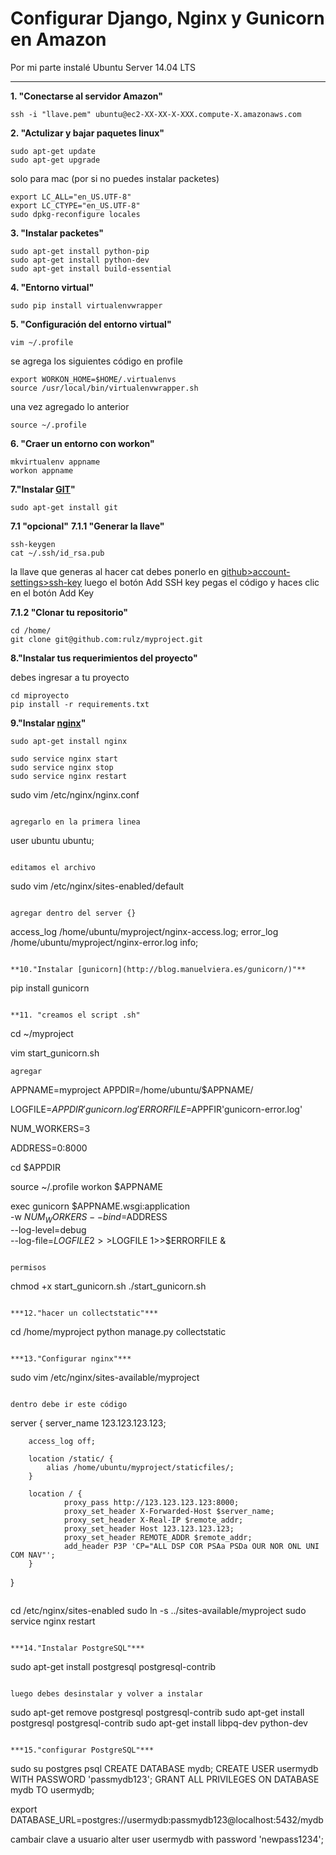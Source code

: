 Configurar Django, Nginx y Gunicorn en Amazon
==========

Por mi parte instalé Ubuntu Server 14.04 LTS

---

**1. "Conectarse al servidor Amazon"**
```
ssh -i "llave.pem" ubuntu@ec2-XX-XX-X-XXX.compute-X.amazonaws.com
```

**2. "Actulizar y bajar paquetes linux"**
```
sudo apt-get update
sudo apt-get upgrade
```

solo para mac (por si no puedes instalar packetes)

```
export LC_ALL="en_US.UTF-8"
export LC_CTYPE="en_US.UTF-8"
sudo dpkg-reconfigure locales
```
**3. "Instalar packetes"**
```
sudo apt-get install python-pip
sudo apt-get install python-dev
sudo apt-get install build-essential
```
**4. "Entorno virtual"**
```
sudo pip install virtualenvwrapper
```

**5. "Configuración del entorno virtual"**
```
vim ~/.profile
```

se agrega los siguientes código en profile
```
export WORKON_HOME=$HOME/.virtualenvs
source /usr/local/bin/virtualenvwrapper.sh
```
una vez agregado lo anterior
```
source ~/.profile
```

**6. "Craer un entorno con workon"**
```
mkvirtualenv appname
workon appname
```

**7."Instalar [GIT](https://github.com/)"**
```
sudo apt-get install git
```
**7.1 "opcional"**
**7.1.1 "Generar la llave"**
```
ssh-keygen
cat ~/.ssh/id_rsa.pub
```
la llave que generas al hacer cat debes ponerlo en [github>account-settings>ssh-key](https://github.com/settings/ssh) luego el botón Add SSH key pegas el código y haces clic en el botón Add Key

**7.1.2 "Clonar tu repositorio"**
```
cd /home/
git clone git@github.com:rulz/myproject.git
```

**8."Instalar tus requerimientos del proyecto"**

debes ingresar a tu proyecto
```
cd miproyecto
pip install -r requirements.txt
```

**9."Instalar [nginx](http://blog.desdelinux.net/nginx-una-interesante-alternativa-a-apache/)"**
```
sudo apt-get install nginx

sudo service nginx start
sudo service nginx stop
sudo service nginx restart

```
sudo vim /etc/nginx/nginx.conf
```

agregarlo en la primera linea
```
user ubuntu ubuntu;
```

editamos el archivo
```
sudo vim /etc/nginx/sites-enabled/default
```

agregar dentro del server {}
```
access_log  /home/ubuntu/myproject/nginx-access.log;
error_log  /home/ubuntu/myproject/nginx-error.log info;
```

**10."Instalar [gunicorn](http://blog.manuelviera.es/gunicorn/)"**
```
pip install gunicorn
```

**11. "creamos el script .sh"
```
cd ~/myproject

vim start_gunicorn.sh
```
agregar

```
APPNAME=myproject
APPDIR=/home/ubuntu/$APPNAME/

LOGFILE=$APPDIR'gunicorn.log'
ERRORFILE=$APPFIR'gunicorn-error.log'

NUM_WORKERS=3

ADDRESS=0:8000

cd $APPDIR

source ~/.profile
workon $APPNAME

exec gunicorn $APPNAME.wsgi:application \
-w $NUM_WORKERS --bind=$ADDRESS \
--log-level=debug \
--log-file=$LOGFILE 2>>$LOGFILE  1>>$ERRORFILE &
```

permisos
```
chmod +x start_gunicorn.sh
./start_gunicorn.sh
```

***12."hacer un collectstatic"***
```
cd /home/myproject
python manage.py collectstatic
```

***13."Configurar nginx"***
```
sudo vim /etc/nginx/sites-available/myproject
```

dentro debe ir este código
```
server {
        server_name 123.123.123.123;

        access_log off;

        location /static/ {
            alias /home/ubuntu/myproject/staticfiles/;
        }

        location / {
                proxy_pass http://123.123.123.123:8000;
                proxy_set_header X-Forwarded-Host $server_name;
                proxy_set_header X-Real-IP $remote_addr;
                proxy_set_header Host 123.123.123.123;
                proxy_set_header REMOTE_ADDR $remote_addr;
                add_header P3P 'CP="ALL DSP COR PSAa PSDa OUR NOR ONL UNI COM NAV"';
        }
}
```

```
cd /etc/nginx/sites-enabled
sudo ln -s ../sites-available/myproject
sudo service nginx restart
```

***14."Instalar PostgreSQL"***
```
sudo apt-get install postgresql postgresql-contrib
```

luego debes desinstalar y volver a instalar
```
sudo apt-get remove postgresql postgresql-contrib
sudo apt-get install postgresql postgresql-contrib
sudo apt-get install libpq-dev python-dev
```

***15."configurar PostgreSQL"***
```
sudo su postgres
psql
CREATE DATABASE mydb;
CREATE USER usermydb WITH PASSWORD 'passmydb123';
GRANT ALL PRIVILEGES ON DATABASE mydb TO usermydb;

export DATABASE_URL=postgres://usermydb:passmydb123@localhost:5432/mydb

cambair clave a usuario
alter user usermydb with password 'newpass1234'; 
```







